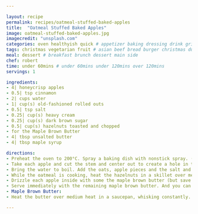 ```yaml
---

layout: recipe
permalink: recipes/oatmeal-stuffed-baked-apples 
title:  "Oatmeal Stuffed Baked Apples"
image: oatmeal-stuffed-baked-apples.jpg 
imagecredit: "unsplash.com" 
categories: oven healthyish quick # appetizer baking dressing drink grill healthyish marinade oven pickling quick raw salad sandwich sauce snack soup
tags: christmas vegetarian fruit # asian beef bread burger christmas duck french fruit indian italian mexican nuts pasta pork poultry rice seafood thanksgiving vegetarian
meal: dessert # breakfast brunch dessert main side
chef: robert 
time: under 60mins # under 60mins under 120mins over 120mins
servings: 1 

ingredients:
- 4| honeycrisp apples
- 0.5| tsp cinnamon
- 2| cups water
- 1| cup(s) old-fashioned rolled outs
- 0.5| tsp salt
- 0.25| cup(s) heavy cream
- 0.25| cup(s) dark brown sugar
- 0.5| cup(s) hazelnuts toasted and chopped
- for the Maple Brown Butter
- 4| tbsp unsalted butter
- 4| tbsp maple syrup

directions:
- Preheat the oven to 200°C. Spray a baking dish with nonstick spray. (To peel the hazelnuts, bring water to a boil and add 2 tablespoons of baking soda. Boil for 3 minutes, then drain and run under cold water to remove the skins.)
- Take each apple and cut the stem and center out to create a hole in the middle. You want to be able to stuff the oatmeal in the center and you also want to use the apple insides for the oatmeal! Chop up the apple that you remove from center. Sprinkle the apple insides with the cinnamon.
- Bring the water to boil. Add the oats, apple pieces and the salt and reduce the heat to a simmer. Cook, stirring often, until the oats are thick and creamy, about 10  to 15 minutes. Stir in the heavy cream and brown sugar.
- While the oatmeal is cooking, heat the hazelnuts in a skillet over medium-low heat, shaking or stirring constantly. Cook until they are toasted and fragrant, about 6 to 8 minutes. Remove, let cool and then coarsely chop.
- Drizzle each apple inside with some the maple brown butter (but save some for the topping too!). Fill each apple with the oatmeal and top with the hazelnuts. Bake for 35 to 40 minutes, until - the apples are softened.
- Serve immediately with the remaining maple brown butter. And you can always add ice cream on top if desired!
- Maple Brown Butter:
- Heat the butter over medium heat in a saucepan, whisking constantly. Cook until it bubbles and the brown bits appear on the bottom (about 4 to 5 minutes) then quickly stir in the maple syrup and remove it from the heat. Whisk for another 30 seconds. Use immediately.

--- 
```

